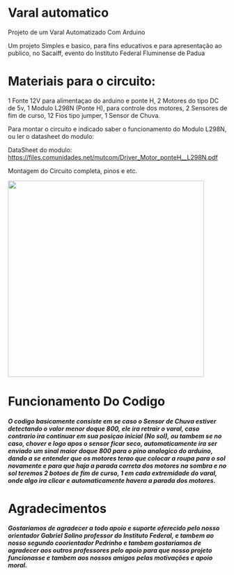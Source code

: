 # Varal automatico
Projeto de um Varal Automatizado Com Arduino

Um projeto Simples e basico, para fins educativos e para apresentação ao publico, no Sacaiff, evento do Instituto Federal Fluminense de Padua



<h1>Materiais para o circuito:</h1>

1 Fonte 12V para alimentaçao do arduino e ponte H,
2 Motores do tipo DC de 5v,
1 Modulo L298N (Ponte H), para controle dos motores,
2 Sensores de fim de curso,
12 Fios tipo jumper,
1 Sensor de Chuva. 

Para montar o circuito e indicado saber o funcionamento do Modulo L298N, ou ler o datasheet do modulo:

DataSheet do modulo: https://files.comunidades.net/mutcom/Driver_Motor_ponteH__L298N.pdf 

Montagem do Circuito completa, pinos e etc.





<img src="https://user-images.githubusercontent.com/70967912/206793990-b1f00f74-0535-4375-ac20-9f319cbbddc4.jpeg" width="450px"/>



 <h1>Funcionamento Do Codigo</h1>

<h5>O codigo basicamente consiste em se caso o Sensor de Chuva estiver detectando o valor menor doque 800, ele ira retrair o varal, caso contrario ira continuar em sua posiçao inicial (No sol), ou tambem se no caso, chover e logo apos o sensor ficar seco, automaticamente ira ser enviado um sinal maior doque 800 para o pino analogico do arduino, dando a se entender que os motores terao que colocar a roupa para o sol novamente e para que haja a parada correta dos motores na sombra e no sol teremos 2 botoes de fim de curso, 1 em cada extremidade do varal, onde algo ira clicar e automaticamente havera a parada dos motores.</h5>


<h1>Agradecimentos</h1>

<h5>Gostariamos de agradecer a todo apoio e suporte oferecido pelo nosso orientador Gabriel Solino professor do Instituto Federal, e tambem ao nosso segundo coorientador Pedrinho e tambem gostariamos de agradecer aos outros professores pelo apoio para que nosso projeto funcionasse e tambem aos nossos amigos pelas motivações e apoio moral.</h5>


